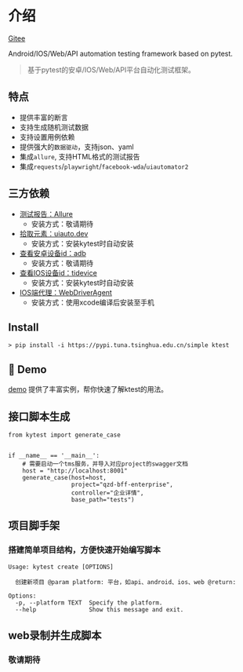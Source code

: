 # 介绍

[Gitee](https://gitee.com/bluepang2021/kytest_project)

Android/IOS/Web/API automation testing framework based on pytest.

> 基于pytest的安卓/IOS/Web/API平台自动化测试框架。

## 特点

* 提供丰富的断言
* 支持生成随机测试数据
* 支持设置用例依赖
* 提供强大的`数据驱动`，支持json、yaml
* 集成`allure`, 支持HTML格式的测试报告
* 集成`requests`/`playwright`/`facebook-wda`/`uiautomator2`



## 三方依赖

* [测试报告：Allure](https://github.com/allure-framework/allure2)
    * 安装方式：敬请期待
* [拾取元素：uiauto.dev](https://uiauto.dev/)
    * 安装方式：安装kytest时自动安装
* [查看安卓设备id：adb](https://formulae.brew.sh/cask/android-platform-tools)
    * 安装方式：敬请期待
* [查看IOS设备id：tidevice](https://github.com/alibaba/tidevice)
    * 安装方式：安装kytest时自动安装
* [IOS端代理：WebDriverAgent](https://github.com/appium/WebDriverAgent)
    * 安装方式：使用xcode编译后安装至手机

## Install

```shell
> pip install -i https://pypi.tuna.tsinghua.edu.cn/simple ktest
```

## 🔬 Demo

[demo](/demo) 提供了丰富实例，帮你快速了解ktest的用法。

## 接口脚本生成
```
from kytest import generate_case


if __name__ == '__main__':
    # 需要启动一个tms服务，并导入对应project的swagger文档
    host = "http://localhost:8001"
    generate_case(host=host,
                  project="qzd-bff-enterprise",
                  controller="企业详情",
                  base_path="tests")
```

## 项目脚手架
### 搭建简单项目结构，方便快速开始编写脚本
```
Usage: kytest create [OPTIONS]

  创建新项目 @param platform: 平台，如api、android、ios、web @return:

Options:
  -p, --platform TEXT  Specify the platform.
  --help               Show this message and exit.
```

## web录制并生成脚本
### 敬请期待
